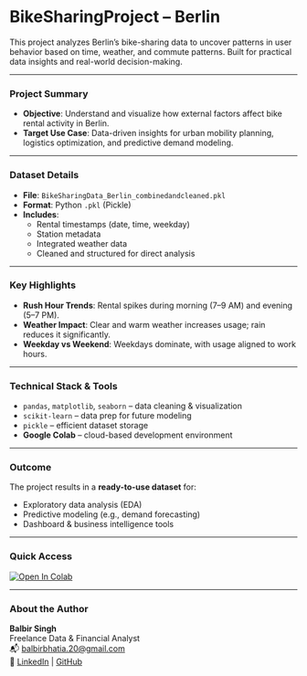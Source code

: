 # BikeSharingProject – Berlin

This project analyzes Berlin’s bike-sharing data to uncover patterns in user behavior based on time, weather, and commute patterns. Built for practical data insights and real-world decision-making.

---

### Project Summary

-  **Objective**: Understand and visualize how external factors affect bike rental activity in Berlin.
-  **Target Use Case**: Data-driven insights for urban mobility planning, logistics optimization, and predictive demand modeling.

---

### Dataset Details

- **File**: `BikeSharingData_Berlin_combinedandcleaned.pkl`
- **Format**: Python `.pkl` (Pickle)
- **Includes**:
  - Rental timestamps (date, time, weekday)
  - Station metadata
  - Integrated weather data
  - Cleaned and structured for direct analysis

---

### Key Highlights

-  **Rush Hour Trends**: Rental spikes during morning (7–9 AM) and evening (5–7 PM).
-  **Weather Impact**: Clear and warm weather increases usage; rain reduces it significantly.
-  **Weekday vs Weekend**: Weekdays dominate, with usage aligned to work hours.

---

### Technical Stack & Tools

- `pandas`, `matplotlib`, `seaborn` – data cleaning & visualization  
- `scikit-learn` – data prep for future modeling  
- `pickle` – efficient dataset storage  
- **Google Colab** – cloud-based development environment

---

### Outcome

The project results in a **ready-to-use dataset** for:

-  Exploratory data analysis (EDA)
-  Predictive modeling (e.g., demand forecasting)
-  Dashboard & business intelligence tools

---

### Quick Access

[![Open In Colab](https://colab.research.google.com/assets/colab-badge.svg)](https://colab.research.google.com/drive/1FYRNBP8zQJjSJBxNRSmgN5_1QXlUdmCm)

---

### About the Author

**Balbir Singh**  
Freelance Data & Financial Analyst  
📬 [balbirbhatia.20@gmail.com](mailto:balbirbhatia.20@gmail.com)  
🔗 [LinkedIn](https://linkedin.com/in/yourprofile) | [GitHub](https://github.com/Balbir89)

